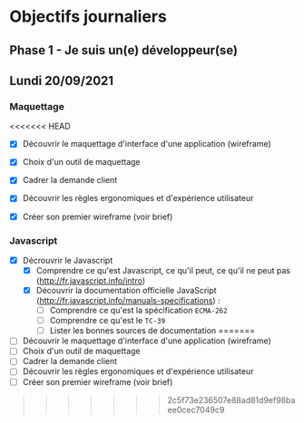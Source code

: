 # Objectifs journaliers

## Phase 1 - Je suis un(e) développeur(se)

## Lundi 20/09/2021

### Maquettage

<<<<<<< HEAD
* [x] Découvrir le maquettage d'interface d'une application (wireframe)
* [x] Choix d'un outil de maquettage
* [x] Cadrer la demande client
* [x] Découvrir les règles ergonomiques et d'expérience utilisateur
* [x] Créer son premier wireframe (voir brief)


### Javascript

* [x] Décrouvrir le Javascript
  * [x] Comprendre ce qu'est Javascript, ce qu'il peut, ce qu'il ne peut pas (http://fr.javascript.info/intro)
  * [x] Découvrir la documentation officielle JavaScript (http://fr.javascript.info/manuals-specifications) : 
    * [ ] Comprendre ce qu'est la spécification `ECMA-262`
    * [ ] Comprendre ce qu'est le `TC-39`
    * [ ] Lister les bonnes sources de documentation
=======
* [ ] Découvrir le maquettage d'interface d'une application (wireframe)
* [ ] Choix d'un outil de maquettage
* [ ] Cadrer la demande client
* [ ] Découvrir les règles ergonomiques et d'expérience utilisateur
* [ ] Créer son premier wireframe (voir brief)
>>>>>>> 2c5f73e236507e88ad81d9ef98baee0cec7049c9
